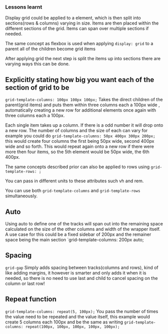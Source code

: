 ### Lessons learnt

Display grid could be applied to a element, which is then split into sections(rows & columns) varying in size.  Items are then placed within the different sections of the grid. Items can span over multiple sections if needed.

The same concept as flexbox is used when applying `display: grid` to a parent all of the children become grid items

After applying grid the next step is split the items up into sections there are varying ways this can be done.


## Explicitly stating how big you want each of the section of grid to be

`grid-template-columns: 100px 100px 100px;` Takes the direct children of the parent(grid items) and puts them within three columns each a 100px wide , automatically creating a new row for additional elements once again with three columns each a 100px.

Each single item takes up a column. If there is a odd number it will drop onto a new row. The number of columns and the size of each can vary for example you could do `grid-template-columns: 50px 400px 300px 200px;` this would create four columns the first being 50px wide, second 400px wide and so forth. This would repeat again onto a new row if there were more then four items, so the 5th element would be 50px wide, the 6th 400px.

The same concepts described prior can also be applied to rows using `grid-template-rows: ;`

You can pass in different units to these attributes such vh and rem.

You can use both `grid-template-columns` and `grid-template-rows` simultaneously.

## Auto
Using auto to define one of the tracks will span out into the remaining space calculated on the size of the other columns and width of the wrapper itself. A use case for this could be a fixed sidebar of 200px and the remainer space being the main section `grid-template-columns: 200px auto;

## Spacing
`grid-gap` Simply adds spacing between tracks(columns and rows), kind of like adding margins, it however is smarter and only adds it when it is needed, so there is no need to use last and child to cancel spacing on the column or last row!

## Repeat function 
`grid-template-columns: repeat(5, 100px);` You pass the number of times the value need to be repeated and the value itself, this example would create 5 columns each 100px and be the same as writing `grid-template-columns: repeat(100px, 100px, 100px, 100px, 100px);`
